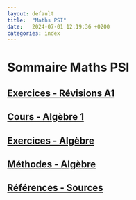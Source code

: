 ```yaml
---
layout: default
title:  "Maths PSI"
date:   2024-07-01 12:19:36 +0200
categories: index
---
```


# Sommaire Maths PSI

## [Exercices - Révisions A1](Maths_PSI_TD_0_review.markdown)

## [Cours - Algèbre 1](Maths_PSI_Alg1.markdown)

## [Exercices - Algèbre](Maths_PSI_Alg_EX.markdown)

## [Méthodes - Algèbre](Maths_PSI_Alg_MT.markdown)

## [Références - Sources](ref.markdown)